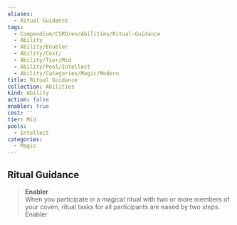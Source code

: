 ```yaml
---
aliases:
  - Ritual Guidance
tags:
  - Compendium/CSRD/en/Abilities/Ritual-Guidance
  - Ability
  - Ability/Enabler
  - Ability/Cost/
  - Ability/Tier/Mid
  - Ability/Pool/Intellect
  - Ability/Categories/Magic/Modern
title: Ritual Guidance
collection: Abilities
kind: Ability
action: false
enabler: true
cost: ''
tier: Mid
pools:
  - Intellect
categories:
  - Magic
---
```

## Ritual Guidance
>**Enabler**  
When you participate in a magical ritual with two or more members of your coven, ritual tasks for all participants are eased by two steps. Enabler





